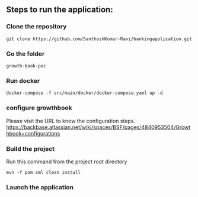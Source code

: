 ## Steps to run the application:
### Clone the repository

``` git clone https://github.com/SanthoshKumar-Ravi/bankingapplication.git ```

### Go the folder

``` growth-book-poc ```

### Run docker

``` docker-compose -f src/main/docker/docker-compose.yaml up -d ```

### configure growthbook
Please visit the URL to know the configuration steps.
https://backbase.atlassian.net/wiki/spaces/BSF/pages/4840953504/Growthbook+configurations

### Build the project

Run this command from the project root directory

``` mvn -f pom.xml clean install ```

### Launch the application
